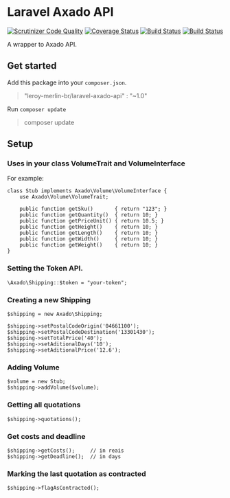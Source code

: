 Laravel Axado API
=================

[![Scrutinizer Code Quality](https://scrutinizer-ci.com/g/leroy-merlin-br/laravel-axado-api/badges/quality-score.png?b=master)](https://scrutinizer-ci.com/g/leroy-merlin-br/laravel-axado-api/?branch=master)
[![Coverage Status](https://coveralls.io/repos/leroy-merlin-br/laravel-axado-api/badge.png?branch=master)](https://coveralls.io/r/leroy-merlin-br/laravel-axado-api?branch=master)
[![Build Status](https://scrutinizer-ci.com/g/leroy-merlin-br/laravel-axado-api/badges/build.png?b=master)](https://scrutinizer-ci.com/g/leroy-merlin-br/laravel-axado-api/build-status/master)
[![Build Status](https://travis-ci.org/leroy-merlin-br/laravel-axado-api.svg)](https://travis-ci.org/leroy-merlin-br/laravel-axado-api)

A wrapper to Axado API.

## Get started

Add this package into your `composer.json`.

> "leroy-merlin-br/laravel-axado-api" : "~1.0"

Run `composer update`

> composer update

## Setup

### Uses in your class VolumeTrait and VolumeInterface

For example:

    class Stub implements Axado\Volume\VolumeInterface {
        use Axado\Volume\VolumeTrait;

        public function getSku()       { return "123"; }
        public function getQuantity()  { return 10; }
        public function getPriceUnit() { return 10.5; }
        public function getHeight()    { return 10; }
        public function getLength()    { return 10; }
        public function getWidth()     { return 10; }
        public function getWeight()    { return 10; }
    }


### Setting the Token API.

    \Axado\Shipping::$token = "your-token";

### Creating a new Shipping

    $shipping = new Axado\Shipping;

    $shipping->setPostalCodeOrigin('04661100');
    $shipping->setPostalCodeDestination('13301430');
    $shipping->setTotalPrice('40');
    $shipping->setAditionalDays('10');
    $shipping->setAditionalPrice('12.6');

### Adding Volume

    $volume = new Stub;
    $shipping->addVolume($volume);

### Getting all quotations

    $shipping->quotations();

### Get costs and deadline

    $shipping->getCosts();     // in reais
    $shipping->getDeadline();  // in days

### Marking the last quotation as contracted

    $shipping->flagAsContracted();
